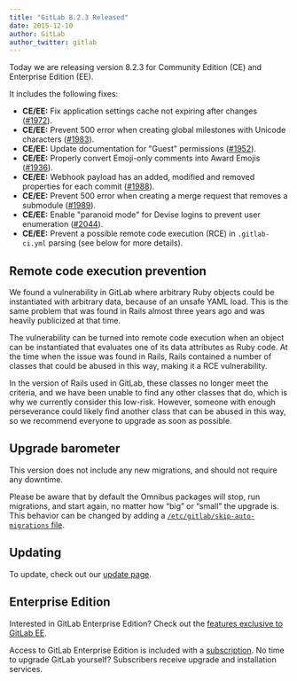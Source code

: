 ```yaml
---
title: "GitLab 8.2.3 Released"
date: 2015-12-10
author: GitLab
author_twitter: gitlab
---
```


Today we are releasing version 8.2.3 for Community Edition (CE) and Enterprise
Edition (EE).

It includes the following fixes:

- **CE/EE:** Fix application settings cache not expiring after changes
  ([#1972]).
- **CE/EE:** Prevent 500 error when creating global milestones with Unicode
  characters ([#1983]).
- **CE/EE:** Update documentation for "Guest" permissions ([#1952]).
- **CE/EE:** Properly convert Emoji-only comments into Award Emojis ([#1936]).
- **CE/EE:** Webhook payload has an added, modified and removed properties for
  each commit ([#1988]).
- **CE/EE:** Prevent 500 error when creating a merge request that removes a
  submodule ([#1989]).
- **CE/EE:** Enable "paranoid mode" for Devise logins to prevent user
  enumeration ([#2044]).
- **CE/EE:** Prevent a possible remote code execution (RCE) in `.gitlab-ci.yml`
  parsing (see below for more details).

[#1936]: https://gitlab.com/gitlab-org/gitlab-ce/merge_requests/1936
[#1952]: https://gitlab.com/gitlab-org/gitlab-ce/merge_requests/1952
[#1972]: https://gitlab.com/gitlab-org/gitlab-ce/merge_requests/1972
[#1983]: https://gitlab.com/gitlab-org/gitlab-ce/merge_requests/1983
[#1988]: https://gitlab.com/gitlab-org/gitlab-ce/merge_requests/1988
[#1989]: https://gitlab.com/gitlab-org/gitlab-ce/merge_requests/1989
[#2044]: https://gitlab.com/gitlab-org/gitlab-ce/merge_requests/2044

<!-- more -->

## Remote code execution prevention

We found a vulnerability in GitLab where arbitrary Ruby objects could be
instantiated with arbitrary data, because of an unsafe YAML load. This is the
same problem that was found in Rails almost three years ago and was heavily
publicized at that time.

The vulnerability can be turned into remote code execution when an object can be
instantiated that evaluates one of its data attributes as Ruby code. At the time
when the issue was found in Rails, Rails contained a number of classes that
could be abused in this way, making it a RCE vulnerability.

In the version of Rails used in GitLab, these classes no longer meet the
criteria, and we have been unable to find any other classes that do, which is
why we currently consider this low-risk. However, someone with enough
perseverance could likely find another class that can be abused in this way, so
we recommend everyone to upgrade as soon as possible.

## Upgrade barometer

This version does not include any new migrations, and should not require any
downtime.

Please be aware that by default the Omnibus packages will stop, run migrations,
and start again, no matter how “big” or “small” the upgrade is. This behavior
can be changed by adding a [`/etc/gitlab/skip-auto-migrations`
file](http://doc.gitlab.com/omnibus/update/README.html).

## Updating

To update, check out our [update page](https://about.gitlab.com/update).

## Enterprise Edition

Interested in GitLab Enterprise Edition?
Check out the [features exclusive to GitLab EE](http://about.gitlab.com/features/#enterprise).

Access to GitLab Enterprise Edition is included with a [subscription](http://www.gitlab.com/pricing).
No time to upgrade GitLab yourself?
Subscribers receive upgrade and installation services.
